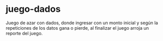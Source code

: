 # juego-dados
Juego de azar con dados, donde ingresar con un monto inicial y según la repeticiones de los datos gana o pierde, al finalizar el juego arroja un reporte del juego.
